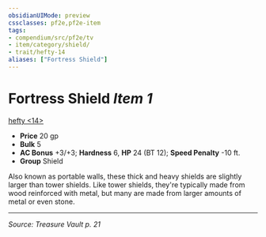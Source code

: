 ```yaml
---
obsidianUIMode: preview
cssclasses: pf2e,pf2e-item
tags:
- compendium/src/pf2e/tv
- item/category/shield/
- trait/hefty-14
aliases: ["Fortress Shield"]
---
```

# Fortress Shield *Item 1*  
[hefty <14>](rules/traits/hefty-14-tv.md "Hefty Item Trait")  

- **Price** 20 gp
- **Bulk** 5
- **AC Bonus** +3/+3; **Hardness** 6, **HP** 24 (BT 12); **Speed Penalty** -10 ft.
- **Group** Shield 

Also known as portable walls, these thick and heavy shields are slightly larger than tower shields. Like tower shields, they're typically made from wood reinforced with metal, but many are made from larger amounts of metal or even stone.


---
*Source: Treasure Vault p. 21*